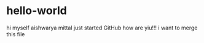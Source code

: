 # hello-world
hi myself aishwarya mittal just started GitHub how are yiu!!!
i want to merge this file 
